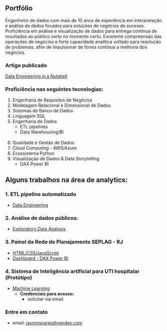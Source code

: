 ## Portfólio
Engenheiro de dados com mais de 10 anos de experiência em interpretação e análise de dados focados para soluções de negócios de sucesso. Proficiência em análise e visualização de dados para entrega contínua de resultados ao público certo no momento certo. Excelente compreensão das operações de negócios e forte capacidade analítica voltado para resolução de problemas, afim de impulsionar de forma contínua a melhoria dos negócios.
<br>
### Artigo publicado<br>
[Data Engineering in a Nutshell](https://www.codementor.io/@jayronsoares/data-engineering-in-nutshell-1fh55lfo7r)

### Proficiência nas seguintes tecnologias:
1. Engenharia de Requisitos de Negócios
2. Modelagem Relacional e Dimensional de Dados
3. Sistemas de Banco de Dados
4. Linguagem SQL
5. Engenharia de Dados 
    - ETL pipelines
    - Data Warehousing/BI
    <br/><br/>
6. Qualidade e Gestão de Dados
7. Cloud Computing - AWS/Azure
8. Ecossistema Python
10. Visualização de Dados & Data Storytelling 
    - DAX Power BI
    
## Alguns trabalhos na área de analytics:

### 1. ETL pipeline automatizado
- [Data Engineering](https://github.com/jayronsoares/automated_data_engineering)

### 2. Análise de dados públicos.
- [Exploratory Data Analysis](https://github.com/jayronsoares/dados_publicos/tree/main)

### 3. Painel da Rede de Planejamento SEPLAG - RJ
- [HTML/CSS/JavaScript](http://www.redeplan.planejamento.rj.gov.br/)
- [Dashboard - DAX Power BI](https://app.powerbi.com/view?r=eyJrIjoiZWFjM2U4ZjEtOGUwYS00NDZlLThkZmQtYjNiN2U0NDk1OTRjIiwidCI6ImRjYzllZTExLWQ1MTgtNDNmMS04YjNkLTEzYWE0NzBlMWNlZCJ9&pageName=ReportSection)
  
### 4. Sistema de Inteligência artificial para UTI hospitalar (Protótipo)
- [Machine Learning](https://icu.gayaanalytics.com)
  - **Credenciais para acesso:**
    - solicitar via email.

### Entre em contato ###
- email: jayronsoares@yandex.com
